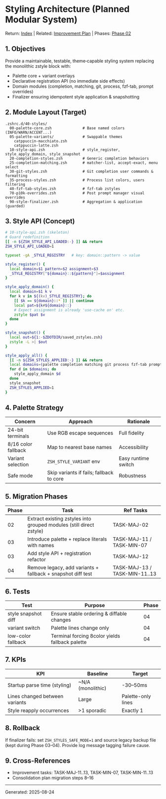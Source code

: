 # Styling Architecture (Planned Modular System)

Return: [Index](../README.md) | Related: [Improvement Plan](../030-improvements/010-comprehensive-improvement-plan.md) | Phases: [Phase 02](../030-improvements/030-phases/phase-02-styling-modularization-extraction.md)

## 1. Objectives
Provide a maintainable, testable, theme‑capable styling system replacing the monolithic zstyle block with:
- Palette core + variant overlays
- Declarative registration API (no immediate side effects)
- Domain modules (completion, matching, git, process, fzf-tab, prompt overrides)
- Finalizer ensuring idempotent style application & snapshotting

## 2. Module Layout (Target)
```
.zshrc.d/40-styles/
  00-palette-core.zsh              # Base named colors (INFO/WARN/ACCENT...)
  05-palette-variants/             # Swappable themes
    catppuccin-macchiato.zsh
    catppuccin-latte.zsh
  10-style-api.zsh                 # style_register, style_apply_domain, style_snapshot
  20-completion-styles.zsh         # Generic completion behaviors
  25-completion-matching.zsh       # matcher-list, accept-exact, menu select
  30-git-styles.zsh                # Git completion user commands & formatting
  35-process-styles.zsh            # Process list colors, users filtering
  40-fzf-tab-styles.zsh            # fzf-tab zstyles
  70-p10k-overrides.zsh            # Post prompt manager visual overrides
  90-style-finalizer.zsh           # Aggregation & application (guarded)
```

## 3. Style API (Concept)
```zsh
# 10-style-api.zsh (skeleton)
# Guard redefinition
[[ -n ${ZSH_STYLE_API_LOADED:-} ]] && return
ZSH_STYLE_API_LOADED=1

typeset -gA _STYLE_REGISTRY   # key: domain::pattern -> value

style_register() {
  local domain=$1 pattern=$2 assignment=$3
  _STYLE_REGISTRY["${domain}::${pattern}"]=$assignment
}

style_apply_domain() {
  local domain=$1 k v
  for k v in ${(kv)_STYLE_REGISTRY}; do
    [[ $k == ${domain}::* ]] || continue
    local pat=${k#${domain}::}
    # Expect assignment is already 'use-cache on' etc.
    zstyle $pat $v
  done
}

style_snapshot() {
  local out=${1:-$ZDOTDIR/saved_zstyles.zsh}
  zstyle -L >| $out
}

style_apply_all() {
  [[ -n ${ZSH_STYLES_APPLIED:-} ]] && return
  local domains=(palette completion matching git process fzf-tab prompt)
  for d in $domains; do
    style_apply_domain $d
  done
  style_snapshot
  ZSH_STYLES_APPLIED=1
}
```

## 4. Palette Strategy
| Concern | Approach | Rationale |
|---------|----------|-----------|
| 24-bit terminals | Use RGB escape sequences | Full fidelity |
| 8/16 color fallback | Map to nearest base names | Accessibility |
| Variant selection | `ZSH_STYLE_VARIANT` env | Easy runtime switch |
| Safe mode | Skip variants if fails; fallback to core | Robustness |

## 5. Migration Phases
| Phase | Task | Ref Tasks |
|-------|------|----------|
| 02 | Extract existing zstyles into grouped modules (still direct zstyle) | TASK-MAJ-02 |
| 03 | Introduce palette + replace literals with names | TASK-MAJ-11 / TASK-MIN-07 |
| 03 | Add style API + registration refactor | TASK-MAJ-12 |
| 04 | Remove legacy, add variants + fallback + snapshot diff test | TASK-MAJ-13 / TASK-MIN-11..13 |

## 6. Tests
| Test | Purpose | Phase |
|------|---------|-------|
| style snapshot diff | Ensure stable ordering & diffable changes | 04 |
| variant switch | Palette lines change only | 04 |
| low-color fallback | Terminal forcing 8color yields fallback palette | 04 |

## 7. KPIs
| KPI | Baseline | Target |
|-----|----------|--------|
| Startup parse time (styling) | ~N/A (monolithic) | -30–50ms |
| Lines changed between variants | Large | Palette-only lines |
| Style reapply occurrences | >1 sporadic | Exactly 1 |

## 8. Rollback
If finalizer fails: set `ZSH_STYLES_SAFE_MODE=1` and source legacy backup file (kept during Phase 03–04). Provide log message tagging failure cause.

## 9. Cross-References
- Improvement tasks: TASK-MAJ-11..13, TASK-MIN-07, TASK-MIN-11..13
- Consolidation plan migration steps 8–16

---
Generated: 2025-08-24
